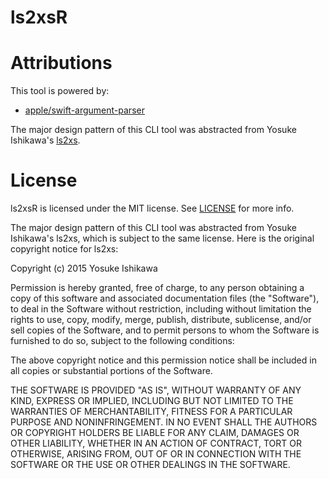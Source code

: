 # ls2xsR

# Attributions

This tool is powered by:

- [apple/swift-argument-parser](https://github.com/apple/swift-argument-parser)

The major design pattern of this CLI tool was abstracted from Yosuke Ishikawa's [ls2xs](https://github.com/ishkawa/ls2xs).

# License

ls2xsR is licensed under the MIT license.  See [LICENSE](https://github.com/ataka/ls2xsR/blob/master/LICENSE) for more info.

The major design pattern of this CLI tool was abstracted from Yosuke Ishikawa's ls2xs, which is subject to the same license.
Here is the original copyright notice for ls2xs:

Copyright (c) 2015 Yosuke Ishikawa

Permission is hereby granted, free of charge, to any person obtaining a copy of this software and associated documentation files (the "Software"), to deal in the Software without restriction, including without limitation the rights to use, copy, modify, merge, publish, distribute, sublicense, and/or sell copies of the Software, and to permit persons to whom the Software is furnished to do so, subject to the following conditions:

The above copyright notice and this permission notice shall be included in all copies or substantial portions of the Software.

THE SOFTWARE IS PROVIDED "AS IS", WITHOUT WARRANTY OF ANY KIND, EXPRESS OR IMPLIED, INCLUDING BUT NOT LIMITED TO THE WARRANTIES OF MERCHANTABILITY, FITNESS FOR A PARTICULAR PURPOSE AND NONINFRINGEMENT. IN NO EVENT SHALL THE AUTHORS OR COPYRIGHT HOLDERS BE LIABLE FOR ANY CLAIM, DAMAGES OR OTHER LIABILITY, WHETHER IN AN ACTION OF CONTRACT, TORT OR OTHERWISE, ARISING FROM, OUT OF OR IN CONNECTION WITH THE SOFTWARE OR THE USE OR OTHER DEALINGS IN THE SOFTWARE.
